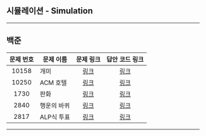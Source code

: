 ## 시뮬레이션 - Simulation
----------

백준
----------
| 문제 번호 | 문제 이름 | 문제 링크 | 답안 코드 링크 |
|:---:|---|:---:|:---:|
| 10158 | 개미 | [링크](https://www.acmicpc.net/problem/10158) | [링크](https://github.com/nicky-day/CodingTest/blob/main/src/main/java/org/example/simulation/boj/001-%EA%B0%9C%EB%AF%B8.java) |
| 10250 | ACM 호텔 | [링크](https://www.acmicpc.net/problem/10250) | [링크](https://github.com/nicky-day/CodingTest/blob/main/src/main/java/org/example/simulation/boj/002-ACM_%ED%98%B8%ED%85%94.java) |
| 1730 | 판화 | [링크](https://www.acmicpc.net/problem/1730) | [링크](https://github.com/nicky-day/CodingTest/blob/main/src/main/java/org/example/simulation/boj/003-%ED%8C%90%ED%99%94.java) |
| 2840 | 행운의 바퀴 | [링크](https://www.acmicpc.net/problem/2840) | [링크](https://github.com/nicky-day/CodingTest/blob/main/src/main/java/org/example/simulation/boj/004-%ED%96%89%EC%9A%B4%EC%9D%98_%EB%B0%94%ED%80%B4.java) |
| 2817 | ALP식 투표 | [링크](https://www.acmicpc.net/problem/2817) | [링크](https://github.com/nicky-day/CodingTest/blob/main/src/main/java/org/example/simulation/boj/005-ALP%EC%8B%9D_%ED%88%AC%ED%91%9C.java) |
----------
